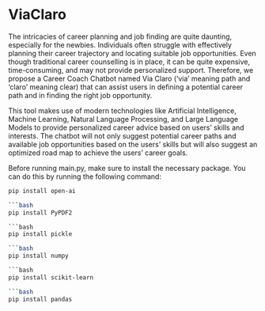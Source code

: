 # ViaClaro

The intricacies of career planning and job finding are quite daunting, especially for the newbies. Individuals often struggle with effectively planning their career trajectory and locating suitable job opportunities. Even though traditional career counselling is in place, it can be quite expensive, time-consuming, and may not provide personalized support. Therefore, we propose a Career Coach Chatbot named Via Claro (‘via’ meaning path and ‘claro’ meaning clear) that can assist users in defining a potential career path and in finding the right job opportunity.

This tool makes use of modern technologies like Artificial Intelligence, Machine Learning, Natural Language Processing, and Large Language Models to provide personalized career advice based on users’ skills and interests. The chatbot will not only suggest potential career paths and available job opportunities based on the users’ skills but will also suggest an optimized road map to achieve the users’ career goals.


Before running main.py, make sure to install the necessary package. You can do this by running the following command:

```bash
pip install open-ai

```bash
pip install PyPDF2

```bash
pip install pickle

```bash
pip install numpy

```bash
pip install scikit-learn

```bash
pip install pandas

